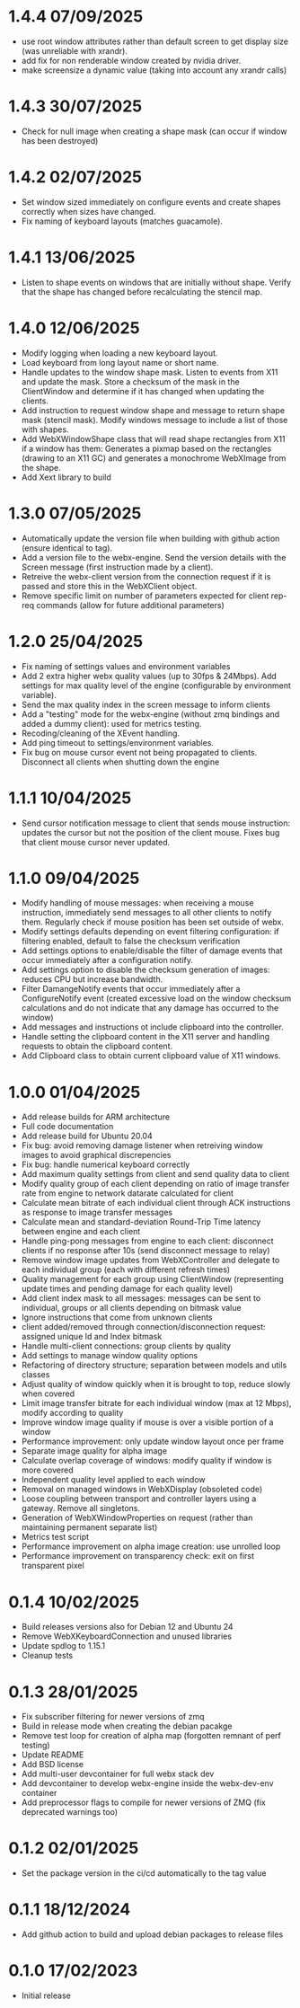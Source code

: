1.4.4 07/09/2025
================
 * use root window attributes rather than default screen to get display size (was unreliable with xrandr).
 * add fix for non renderable window created by nvidia driver.
 * make screensize a dynamic value (taking into account any xrandr calls)
 
1.4.3 30/07/2025
================
 * Check for null image when creating a shape mask (can occur if window has been destroyed)

1.4.2 02/07/2025
================
 * Set window sized immediately on configure events and create shapes correctly when sizes have changed.
 * Fix naming of keyboard layouts (matches guacamole).

1.4.1 13/06/2025
================
 * Listen to shape events on windows that are initially without shape. Verify that the shape has changed before recalculating the stencil map.

1.4.0 12/06/2025
================
 * Modify logging when loading a new keyboard layout.
 * Load keyboard from long layout name or short name.
 * Handle updates to the window shape mask. Listen to events from X11 and update the mask. Store a checksum of the mask in the ClientWindow and determine if it has changed when updating the clients.
 * Add instruction to request window shape and message to return shape mask (stencil mask). Modify windows message to include a list of those with shapes.
 * Add WebXWindowShape class that will read shape rectangles from X11 if a window has them: Generates a pixmap based on the rectangles (drawing to an X11 GC) and generates a monochrome WebXImage from the shape.
 * Add Xext library to build
 
1.3.0 07/05/2025
================
 * Automatically update the version file when building with github action (ensure identical to tag).
 * Add a version file to the webx-engine. Send the version details with the Screen message (first instruction made by a client). 
 * Retreive the webx-client version from the connection request if it is passed and store this in the WebXClient object.
 * Remove specific limit on number of parameters expected for client rep-req commands (allow for future additional parameters)
 
1.2.0 25/04/2025
================
 * Fix naming of settings values and environment variables
 * Add 2 extra higher webx quality values (up to 30fps & 24Mbps). Add settings for max quality level of the engine (configurable by environment variable). 
 * Send the max quality index in the screen message to inform clients
 * Add a "testing" mode for the webx-engine (without zmq bindings and added a dummy client): used for metrics testing.
 * Recoding/cleaning of the XEvent handling.
 * Add ping timeout to settings/environment variables.
 * Fix bug on mouse cursor event not being propagated to clients. Disconnect all clients when shutting down the engine

1.1.1 10/04/2025
================
 * Send cursor notification message to client that sends mouse instruction: updates the cursor but not the position of the client mouse. Fixes bug that client mouse cursor never updated.

1.1.0 09/04/2025
================
 * Modify handling of mouse messages: when receiving a mouse instruction, immediately send messages to all other clients to notify them. Regularly check if mouse position has been set outside of webx.
 * Modify settings defaults depending on event filtering configuration: if filtering enabled, default to false the checksum verification
 * Add settings options to enable/disable the filter of damage events that occur immediately after a configuration notify.
 * Add settings option to disable the checksum generation of images: reduces CPU but increase bandwidth.
 * Filter DamangeNotify events that occur immediately after a ConfigureNotify event (created excessive load on the window checksum calculations and do not indicate that any damage has occurred to the window)
 * Add messages and instructions ot include clipboard into the controller.
 * Handle setting the clipboard content in the X11 server and handling requests to obtain the clipboard content. 
 * Add Clipboard class to obtain current clipboard value of X11 windows.

1.0.0 01/04/2025
================
 * Add release builds for ARM architecture
 * Full code documentation
 * Add release build for Ubuntu 20.04 
 * Fix bug: avoid removing damage listener when retreiving window images to avoid graphical discrepencies
 * Fix bug: handle numerical keyboard correctly
 * Add maximum quality settings from client and send quality data to client
 * Modify quality group of each client depending on ratio of image transfer rate from engine to network datarate calculated for client
 * Calculate mean bitrate of each individual client through ACK instructions as response to image transfer messages
 * Calculate mean and standard-deviation Round-Trip Time latency between engine and each client
 * Handle ping-pong messages from engine to each client: disconnect clients if no response after 10s (send disconnect message to relay)
 * Remove window image updates from WebXController and delegate to each individual group (each with different refresh times)
 * Quality management for each group using ClientWindow (representing update times and pending damage for each quality level)
 * Add client index mask to all messages: messages can be sent to individual, groups or all clients depending on bitmask value
 * Ignore instructions that come from unknown clients
 * client added/removed through connection/disconnection request: assigned unique Id and Index bitmask
 * Handle multi-client connections: group clients by quality
 * Add settings to manage window quality options
 * Refactoring of directory structure; separation between models and utils classes
 * Adjust quality of window quickly when it is brought to top, reduce slowly when covered
 * Limit image transfer bitrate for each individual window (max at 12 Mbps), modify according to quality
 * Improve window image quality if mouse is over a visible portion of a window
 * Performance improvement: only update window layout once per frame
 * Separate image quality for alpha image
 * Calculate overlap coverage of windows: modify quality if window is more covered
 * Independent quality level applied to each window
 * Removal on managed windows in WebXDisplay (obsoleted code)
 * Loose coupling between transport and controller layers using a gateway. Remove all singletons.
 * Generation of WebXWindowProperties on request (rather than maintaining permanent separate list)
 * Metrics test script
 * Performance improvement on alpha image creation: use unrolled loop
 * Performance improvement on transparency check: exit on first transparent pixel

0.1.4 10/02/2025
================
 * Build releases versions also for Debian 12 and Ubuntu 24
 * Remove WebXKeyboardConnection and unused libraries
 * Update spdlog to 1.15.1
 * Cleanup tests

0.1.3 28/01/2025
================
 * Fix subscriber filtering for newer versions of zmq
 * Build in release mode when creating the debian pacakge
 * Remove test loop for creation of alpha map (forgotten remnant of perf testing)
 * Update README
 * Add BSD license
 * Add multi-user devcontainer for full webx stack dev
 * Add devcontainer to develop webx-engine inside the webx-dev-env container
 * Add preprocessor flags to compile for newer versions of ZMQ (fix deprecated warnings too)

0.1.2 02/01/2025
================
 * Set the package version in the ci/cd automatically to the tag value

0.1.1 18/12/2024
================
 * Add github action to build and upload debian packages to release files

0.1.0 17/02/2023
================
 * Initial release

